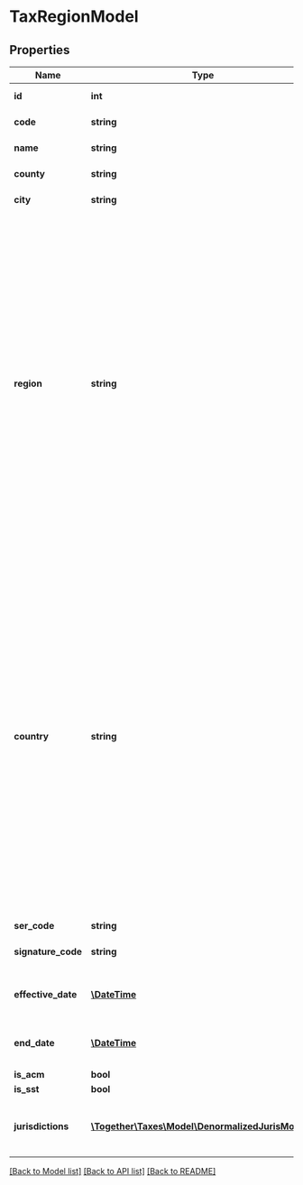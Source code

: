 # TaxRegionModel

## Properties
Name | Type | Description | Notes
------------ | ------------- | ------------- | -------------
**id** | **int** | The id of the tax region. | [optional] 
**code** | **string** | The code of the tax region. | [optional] 
**name** | **string** | The name of the tax region. | [optional] 
**county** | **string** | The name of the county. | [optional] 
**city** | **string** | The name of the city. | [optional] 
**region** | **string** | Name or ISO 3166 code identifying the region within the country.                This field supports many different region identifiers:   * Two and three character ISO 3166 region codes   * Fully spelled out names of the region in ISO supported languages   * Common alternative spellings for many regions                For a full list of all supported codes and names, please see the Definitions API &#x60;ListRegions&#x60;. | [optional] 
**country** | **string** | Name or ISO 3166 code identifying the country of this jurisdiction.                This field supports many different country identifiers:   * Two character ISO 3166 codes   * Three character ISO 3166 codes   * Fully spelled out names of the country in ISO supported languages   * Common alternative spellings for many countries                For a full list of all supported codes and names, please see the Definitions API &#x60;ListCountries&#x60;. | [optional] 
**ser_code** | **string** | The ser code. | [optional] 
**signature_code** | **string** | The tax region signature code. | [optional] 
**effective_date** | [**\DateTime**](\DateTime.md) | The date this tax region starts to take effect. | [optional] 
**end_date** | [**\DateTime**](\DateTime.md) | The date this tax region stops to take effect. | [optional] 
**is_acm** | **bool** | Is Acm flag. | [optional] 
**is_sst** | **bool** | Is SST flag. | [optional] 
**jurisdictions** | [**\Together\Taxes\Model\DenormalizedJurisModel[]**](DenormalizedJurisModel.md) | List of jurisdictions associated with this tax region. | [optional] 

[[Back to Model list]](../README.md#documentation-for-models) [[Back to API list]](../README.md#documentation-for-api-endpoints) [[Back to README]](../README.md)


